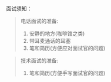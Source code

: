 面试须知：

> 电话面试的准备: 
> 1. 安静的地方(咖啡馆之类)
> 2. 带耳麦通话的耳塞
> 3. 笔和简历(方便应对面试官的问题) 
 
> 技术面试的准备:
> 1. 笔和简历(方便手写面试官的问题)